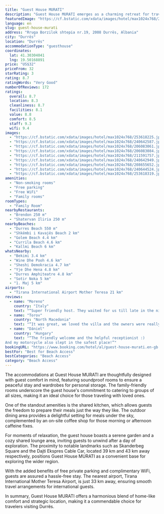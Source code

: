 ```yaml
---
title: "Guest House MURATI"
description: "Guest House MURATI emerges as a charming retreat for travelers seeking the perfect blend of convenience and comfort in Durrës."
featuredImage: "https://cf.bstatic.com/xdata/images/hotel/max1024x768/253618225.jpg?k=e1ed9faad267143b481cdd8a734f0ca7ef5ba929eeb0498e3e05914eb0c73675&o=&hp=1"
language: en
slug: guest-house-murati
address: "Rruga Borzilok shtepia nr.19, 2008 Durrës, Albania"
city: "Durrës"
location: "Durrës"
accommodationType: "guesthouse"
coordinates:
  lat: 41.30304041
  lng: 19.50168891
price: "US$32"
priceFrom: 32
starRating: 3
rating: 8.7
ratingWords: "Very Good"
numberOfReviews: 172
ratings:
  overall: 8.7
  location: 8.3
  cleanliness: 8.7
  facilities: 8.1
  value: 8.8
  comfort: 8.5
  staff: 9.3
  wifi: 9.4
images:
  - "https://cf.bstatic.com/xdata/images/hotel/max1024x768/253618225.jpg?k=e1ed9faad267143b481cdd8a734f0ca7ef5ba929eeb0498e3e05914eb0c73675&o=&hp=1"
  - "https://cf.bstatic.com/xdata/images/hotel/max1024x768/240642587.jpg?k=82295baa4068a791310a064d2a6707bd6d8c510037af3cc026f9556f1d179494&o=&hp=1"
  - "https://cf.bstatic.com/xdata/images/hotel/max1024x768/206083061.jpg?k=d43c2c5afbe85b75f7931342f0b39d393d9fe3544d7a5715b24de201c14f72f2&o=&hp=1"
  - "https://cf.bstatic.com/xdata/images/hotel/max1024x768/206083084.jpg?k=dfe4e88cacbcbf239dcc7677798cc32fd6460f62ff40fecd237ee78226c9203b&o=&hp=1"
  - "https://cf.bstatic.com/xdata/images/hotel/max1024x768/211591757.jpg?k=bd1abe32c155a1a39405e5f5f1f74db8380871c5f9f0595ebb8ce25e4fc6210c&o=&hp=1"
  - "https://cf.bstatic.com/xdata/images/hotel/max1024x768/240642949.jpg?k=b48f66243e8ed90685e9cabbfa16abb4cd8ddd27b90ddd8092e4b9be6a149b59&o=&hp=1"
  - "https://cf.bstatic.com/xdata/images/hotel/max1024x768/208655652.jpg?k=a57392dfdbaacfe016082c5c26d58b79cf9bad6bbca7f8fd08730efdac878fa5&o=&hp=1"
  - "https://cf.bstatic.com/xdata/images/hotel/max1024x768/240644524.jpg?k=65c21861730c679933ef386646551e48f5f283dc5b1be00cf54a17cb82a6863f&o=&hp=1"
  - "https://cf.bstatic.com/xdata/images/hotel/max1024x768/253618319.jpg?k=7158cbcb80f5503c18cf8314c8e1eae306659e8435395053a01f67b0a9cb0bd3&o=&hp=1"
amenities:
  - "Non-smoking rooms"
  - "Free parking"
  - "Free WiFi"
  - "Family rooms"
roomTypes:
  - "Family Room"
nearbyRestaurants:
  - "Brendon 250 m"
  - "Shatervan Iliria 250 m"
nearbyBeaches:
  - "Durres Beach 550 m"
  - "Shkëmbi i Kavajës Beach 2 km"
  - "Golem Beach 4.4 km"
  - "Currila Beach 4.6 km"
  - "Kallmi Beach 6 km"
whatsNearby:
  - "Bekimi 3.4 km"
  - "Wine Dhe Pooh 4.6 km"
  - "Sheshi Demokracia 4.7 km"
  - "Yje Dhe Hena 4.8 km"
  - "Durres Amphiteatre 4.8 km"
  - "Sotir Noka 5 km"
  - "1. Maj 5 km"
airports:
  - "Tirana International Airport Mother Teresa 21 km"
reviews:
  - name: "Moreno"
    country: "Italy"
    text: "“Super friendly host. They waited for us till late in the night (we arrived by ferry and ferry was late). He even offered a beer, which was superlative after a battering trip. Recommend”"
  - name: "Torov"
    country: "North Macedonia"
    text: "“It was great, we loved the villa and the owners were really welcoming 🙂”"
  - name: "Dániel"
    country: "Hungary"
    text: "“The friendly welcome and the helpful receptionist :)
And my motorcycle also slept in the safest place!”"
bookingURL: "https://www.booking.com/hotel/al/guest-house-murati.en-gb.html?aid=8035640"
bestFor: "Best for Beach Access"
bestCategories: "Beach Access"
category: "Beach Access"
---
```


The accommodations at Guest House MURATI are thoughtfully designed with guest comfort in mind, featuring soundproof rooms to ensure a peaceful stay and wardrobes for personal storage. The family-friendly rooms underscore the guest house's commitment to catering to groups of all sizes, making it an ideal choice for those traveling with loved ones.

One of the standout amenities is the shared kitchen, which allows guests the freedom to prepare their meals just the way they like. The outdoor dining area provides a delightful setting for meals under the sky, complemented by an on-site coffee shop for those morning or afternoon caffeine fixes.

For moments of relaxation, the guest house boasts a serene garden and a cozy shared lounge area, inviting guests to unwind after a day of exploration. The proximity to notable landmarks such as Skanderbeg Square and the Dajti Ekspres Cable Car, located 39 km and 43 km away respectively, positions Guest House MURATI as a convenient base for exploring the wider region.

With the added benefits of free private parking and complimentary WiFi, guests are assured a hassle-free stay. The nearest airport, Tirana International Mother Teresa Airport, is just 33 km away, ensuring smooth travel arrangements for international guests.

In summary, Guest House MURATI offers a harmonious blend of home-like comfort and strategic location, making it a commendable choice for travelers visiting Durrës.